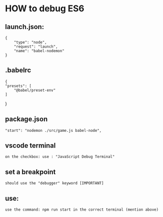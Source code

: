# HOW to debug ES6

## launch.json:

    {
        "type": "node",
        "request": "launch",
        "name": "babel-nodemon"
    }

## .babelrc
    {
    "presets": [
        "@babel/preset-env"
    ]
}

## package.json
    "start": "nodemon ./src/game.js babel-node",

## vscode terminal
    on the checkbox: use : "JavaScript Debug Terminal"

## set a breakpoint
    should use the "debugger" keyword [IMPORTANT]

## use:
    use the command: npm run start in the correct terminal (mention above) 
